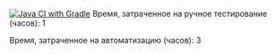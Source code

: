 [![Java CI with Gradle](https://github.com/Iulia1488/patterns2/actions/workflows/gradle.yml/badge.svg)](https://github.com/Iulia1488/patterns2/actions/workflows/gradle.yml)
Время, затраченное на ручное тестирование (часов): 1

Время, затраченное на автоматизацию (часов): 3